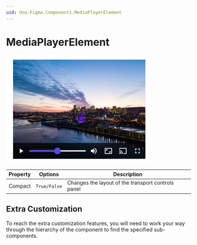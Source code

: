 ```yaml
---
uid: Uno.Figma.Components.MediaPlayerElement
---
```


# MediaPlayerElement

![radiobutton](./images/mediaplayerelement.png)

| Property | Options          | Description                                                  |
| -------- | ---------------- | ------------------------------------------------------------ |
| Compact  | `True/False`     | Changes the layout of the transport controls panel           |

## Extra Customization

To reach the extra customization features, you will need to work your way through the hierarchy of the component to find the specified sub-components.

